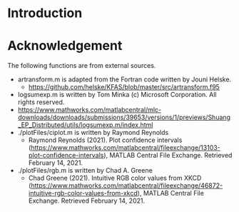 # Introduction



# Acknowledgement
The following functions are from external sources.
* artransform.m is adapted from the Fortran code written by Jouni Helske.
  * https://github.com/helske/KFAS/blob/master/src/artransform.f95
* logsumexp.m is written by Tom Minka (c) Microsoft Corporation. All rights reserved.
 * https://www.mathworks.com/matlabcentral/mlc-downloads/downloads/submissions/39653/versions/1/previews/Shuang_EP_Distributed/utils/logsumexp.m/index.html
* ./plotFiles/ciplot.m is written by Raymond Reynolds 
  * Raymond Reynolds (2021). Plot confidence intervals (https://www.mathworks.com/matlabcentral/fileexchange/13103-plot-confidence-intervals), MATLAB Central File Exchange. Retrieved February 14, 2021.
* ./plotFiles/rgb.m is written by Chad A. Greene
  * Chad Greene (2021). Intuitive RGB color values from XKCD (https://www.mathworks.com/matlabcentral/fileexchange/46872-intuitive-rgb-color-values-from-xkcd), MATLAB Central File Exchange. Retrieved February 14, 2021.
